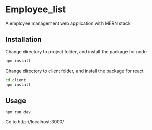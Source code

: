 # Employee_list
A employee management web application with MERN stack
## Installation
Change directory to project folder, and install the package for node
```bash
npm install
```
Change directory to client folder, and install the package for react
```bash
cd client
npm install
```
## Usage
```bash
npm run dev
```
Go to http://localhost:3000/

